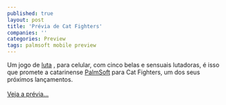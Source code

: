 ```yaml
---
published: true
layout: post
title: 'Prévia de Cat Fighters'
companies: ''
categories: Preview
tags: palmsoft mobile preview
---
```

Um jogo de <a href="{{ site.baseurl }}/index.php?p=cl&amp;t=19&amp;idc=21">luta</a>
, para celular, com cinco belas e sensuais lutadoras, &eacute; isso que promete a catarinense <a href="{{ site.baseurl }}/index.php?p=cl&amp;t=19&amp;idd=38">PalmSoft</a>
 para Cat Fighters, um dos seus pr&oacute;ximos lan&ccedil;amentos.<br /><br /><a href="{{ site.baseurl }}/index.php?p=c&amp;id=406">Veja a pr&eacute;via...</a>

